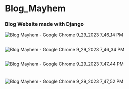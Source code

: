 # Blog_Mayhem

### Blog Website made with Django
![Blog Mayhem - Google Chrome 9_29_2023 7_46_14 PM](https://github.com/nortln/Blog_Mayhem/assets/112275172/b2a21278-af59-48c0-af8b-df7db0cca979)
##
##
![Blog Mayhem - Google Chrome 9_29_2023 7_46_34 PM](https://github.com/nortln/Blog_Mayhem/assets/112275172/ce8e70ef-9ae5-4fe9-bc0b-0b33990321b9)
##
##
![Blog Mayhem - Google Chrome 9_29_2023 7_47_44 PM](https://github.com/nortln/Blog_Mayhem/assets/112275172/2a8c611b-4f0b-4ee7-8579-6a89e596abe3)
##
#
![Blog Mayhem - Google Chrome 9_29_2023 7_47_52 PM](https://github.com/nortln/Blog_Mayhem/assets/112275172/7a7c14a9-3cff-4b3c-a437-e636132e6e3e)